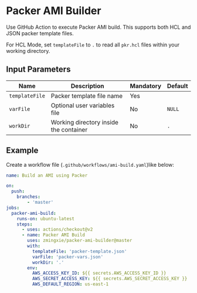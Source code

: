 # Packer AMI Builder
Use GitHub Action to execute Packer AMI build. This supports both HCL and JSON packer template files.

For HCL Mode, set `templateFile` to `.` to read all `pkr.hcl` files within your working directory.

## Input Parameters
| Name           | Description                            | Mandatory | Default |
| -------------- | -------------------------------------- | --------- | ------- |
| `templateFile` | Packer template file name              | Yes       |         |
| `varFile`      | Optional user variables file           | No        | `NULL`  |
| `workDir`      | Working directory inside the container | No        | `.`     |

## Example
Create a workflow file (`.github/workflows/ami-build.yaml`)like below:

```yaml
name: Build an AMI using Packer

on:
  push:
    branches:
        - 'master'
jobs:
  packer-ami-build:
    runs-on: ubuntu-latest
    steps:
      - uses: actions/checkout@v2
      - name: Packer AMI Build
        uses: zmingxie/packer-ami-builder@master
        with:
          templateFile: 'packer-template.json'
          varFile: 'packer-vars.json'
          workDir: '.'
        env:
          AWS_ACCESS_KEY_ID: ${{ secrets.AWS_ACCESS_KEY_ID }}
          AWS_SECRET_ACCESS_KEY: ${{ secrets.AWS_SECRET_ACCESS_KEY }}
          AWS_DEFAULT_REGION: us-east-1
```
